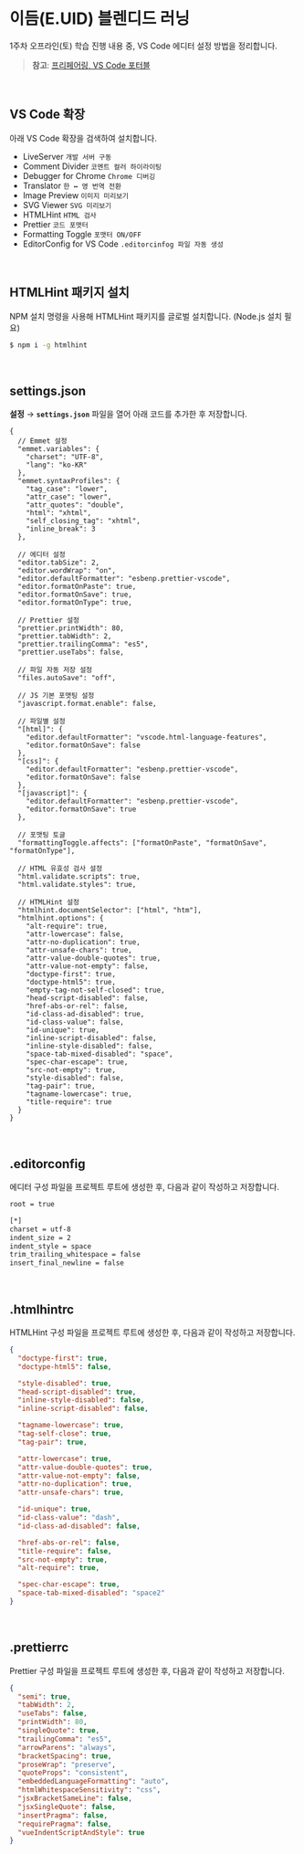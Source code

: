 # 이듬(E.UID) 블렌디드 러닝

1주차 오프라인(토) 학습 진행 내용 중, VS Code 에디터 설정 방법을 정리합니다.

> **참고**: [프리페어링, VS Code 포터블](https://xn--xy1bk56a.run/preparing-for-class/guidebook/Editor.html#%ED%8F%AC%ED%84%B0%EB%B8%94-%EB%AA%A8%EB%93%9C)

<br/>

## VS Code 확장

아래 VS Code 확장을 검색하여 설치합니다.

- LiveServer `개발 서버 구동`
- Comment Divider `코멘트 컬러 하이라이팅`
- Debugger for Chrome `Chrome 디버깅`
- Translator `한 ↔ 영 번역 전환`
- Image Preview `이미지 미리보기`
- SVG Viewer `SVG 미리보기`
- HTMLHint `HTML 검사`
- Prettier `코드 포맷터`
- Formatting Toggle `포맷터 ON/OFF`
- EditorConfig for VS Code `.editorcinfog 파일 자동 생성`

<br/>

## HTMLHint 패키지 설치

NPM 설치 명령을 사용해 HTMLHint 패키지를 글로벌 설치합니다. (Node.js 설치 필요)

```sh
$ npm i -g htmlhint
```

<br/>

## settings.json

**설정** → **`settings.json`** 파일을 열어 아래 코드를 추가한 후 저장합니다.

```jsonc
{
  // Emmet 설정
  "emmet.variables": {
    "charset": "UTF-8",
    "lang": "ko-KR"
  },
  "emmet.syntaxProfiles": {
    "tag_case": "lower",
    "attr_case": "lower",
    "attr_quotes": "double",
    "html": "xhtml",
    "self_closing_tag": "xhtml",
    "inline_break": 3
  },

  // 에디터 설정
  "editor.tabSize": 2,
  "editor.wordWrap": "on",
  "editor.defaultFormatter": "esbenp.prettier-vscode",
  "editor.formatOnPaste": true,
  "editor.formatOnSave": true,
  "editor.formatOnType": true,

  // Prettier 설정
  "prettier.printWidth": 80,
  "prettier.tabWidth": 2,
  "prettier.trailingComma": "es5",
  "prettier.useTabs": false,

  // 파일 자동 저장 설정
  "files.autoSave": "off",

  // JS 기본 포맷팅 설정
  "javascript.format.enable": false,

  // 파일별 설정
  "[html]": {
    "editor.defaultFormatter": "vscode.html-language-features",
    "editor.formatOnSave": false
  },
  "[css]": {
    "editor.defaultFormatter": "esbenp.prettier-vscode",
    "editor.formatOnSave": false
  },
  "[javascript]": {
    "editor.defaultFormatter": "esbenp.prettier-vscode",
    "editor.formatOnSave": true
  },

  // 포맷팅 토글
  "formattingToggle.affects": ["formatOnPaste", "formatOnSave", "formatOnType"],

  // HTML 유효성 검사 설정
  "html.validate.scripts": true,
  "html.validate.styles": true,

  // HTMLHint 설정
  "htmlhint.documentSelector": ["html", "htm"],
  "htmlhint.options": {
    "alt-require": true,
    "attr-lowercase": false,
    "attr-no-duplication": true,
    "attr-unsafe-chars": true,
    "attr-value-double-quotes": true,
    "attr-value-not-empty": false,
    "doctype-first": true,
    "doctype-html5": true,
    "empty-tag-not-self-closed": true,
    "head-script-disabled": false,
    "href-abs-or-rel": false,
    "id-class-ad-disabled": true,
    "id-class-value": false,
    "id-unique": true,
    "inline-script-disabled": false,
    "inline-style-disabled": false,
    "space-tab-mixed-disabled": "space",
    "spec-char-escape": true,
    "src-not-empty": true,
    "style-disabled": false,
    "tag-pair": true,
    "tagname-lowercase": true,
    "title-require": true
  }
}
```

<br/>

## .editorconfig

에디터 구성 파일을 프로젝트 루트에 생성한 후, 다음과 같이 작성하고 저장합니다.

```sh
root = true

[*]
charset = utf-8
indent_size = 2
indent_style = space
trim_trailing_whitespace = false
insert_final_newline = false
```

<br/>

## .htmlhintrc

HTMLHint 구성 파일을 프로젝트 루트에 생성한 후, 다음과 같이 작성하고 저장합니다.

```json
{
  "doctype-first": true,
  "doctype-html5": false,

  "style-disabled": true,
  "head-script-disabled": true,
  "inline-style-disabled": false,
  "inline-script-disabled": false,

  "tagname-lowercase": true,
  "tag-self-close": true,
  "tag-pair": true,

  "attr-lowercase": true,
  "attr-value-double-quotes": true,
  "attr-value-not-empty": false,
  "attr-no-duplication": true,
  "attr-unsafe-chars": true,

  "id-unique": true,
  "id-class-value": "dash",
  "id-class-ad-disabled": false,

  "href-abs-or-rel": false,
  "title-require": false,
  "src-not-empty": true,
  "alt-require": true,

  "spec-char-escape": true,
  "space-tab-mixed-disabled": "space2"
}
```

<br/>

## .prettierrc

Prettier 구성 파일을 프로젝트 루트에 생성한 후, 다음과 같이 작성하고 저장합니다.

```json
{
  "semi": true,
  "tabWidth": 2,
  "useTabs": false,
  "printWidth": 80,
  "singleQuote": true,
  "trailingComma": "es5",
  "arrowParens": "always",
  "bracketSpacing": true,
  "proseWrap": "preserve",
  "quoteProps": "consistent",
  "embeddedLanguageFormatting": "auto",
  "htmlWhitespaceSensitivity": "css",
  "jsxBracketSameLine": false,
  "jsxSingleQuote": false,
  "insertPragma": false,
  "requirePragma": false,
  "vueIndentScriptAndStyle": true
}
```
